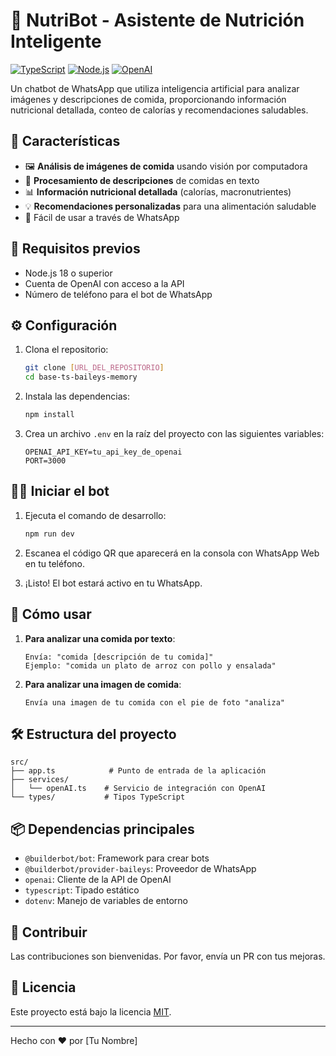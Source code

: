 # 🍏 NutriBot - Asistente de Nutrición Inteligente

[![TypeScript](https://img.shields.io/badge/TypeScript-007ACC?style=for-the-badge&logo=typescript&logoColor=white)](https://www.typescriptlang.org/)
[![Node.js](https://img.shields.io/badge/Node.js-43853D?style=for-the-badge&logo=node.js&logoColor=white)](https://nodejs.org/)
[![OpenAI](https://img.shields.io/badge/OpenAI-412991?style=for-the-badge&logo=openai&logoColor=white)](https://openai.com/)

Un chatbot de WhatsApp que utiliza inteligencia artificial para analizar imágenes y descripciones de comida, proporcionando información nutricional detallada, conteo de calorías y recomendaciones saludables.

## 🌟 Características

- 🖼️ **Análisis de imágenes de comida** usando visión por computadora
- 📝 **Procesamiento de descripciones** de comidas en texto
- 📊 **Información nutricional detallada** (calorías, macronutrientes)
- 💡 **Recomendaciones personalizadas** para una alimentación saludable
- 🤖 Fácil de usar a través de WhatsApp

## 🚀 Requisitos previos

- Node.js 18 o superior
- Cuenta de OpenAI con acceso a la API
- Número de teléfono para el bot de WhatsApp

## ⚙️ Configuración

1. Clona el repositorio:
   ```bash
   git clone [URL_DEL_REPOSITORIO]
   cd base-ts-baileys-memory
   ```

2. Instala las dependencias:
   ```bash
   npm install
   ```

3. Crea un archivo `.env` en la raíz del proyecto con las siguientes variables:
   ```env
   OPENAI_API_KEY=tu_api_key_de_openai
   PORT=3000
   ```

## 🏃‍♂️ Iniciar el bot

1. Ejecuta el comando de desarrollo:
   ```bash
   npm run dev
   ```

2. Escanea el código QR que aparecerá en la consola con WhatsApp Web en tu teléfono.

3. ¡Listo! El bot estará activo en tu WhatsApp.

## 💬 Cómo usar

1. **Para analizar una comida por texto**:
   ```
   Envía: "comida [descripción de tu comida]"
   Ejemplo: "comida un plato de arroz con pollo y ensalada"
   ```

2. **Para analizar una imagen de comida**:
   ```
   Envía una imagen de tu comida con el pie de foto "analiza"
   ```

## 🛠️ Estructura del proyecto

```
src/
├── app.ts            # Punto de entrada de la aplicación
├── services/
│   └── openAI.ts    # Servicio de integración con OpenAI
└── types/           # Tipos TypeScript
```

## 📦 Dependencias principales

- `@builderbot/bot`: Framework para crear bots
- `@builderbot/provider-baileys`: Proveedor de WhatsApp
- `openai`: Cliente de la API de OpenAI
- `typescript`: Tipado estático
- `dotenv`: Manejo de variables de entorno

## 🤝 Contribuir

Las contribuciones son bienvenidas. Por favor, envía un PR con tus mejoras.

## 📄 Licencia

Este proyecto está bajo la licencia [MIT](LICENSE).

---

Hecho con ❤️ por [Tu Nombre]